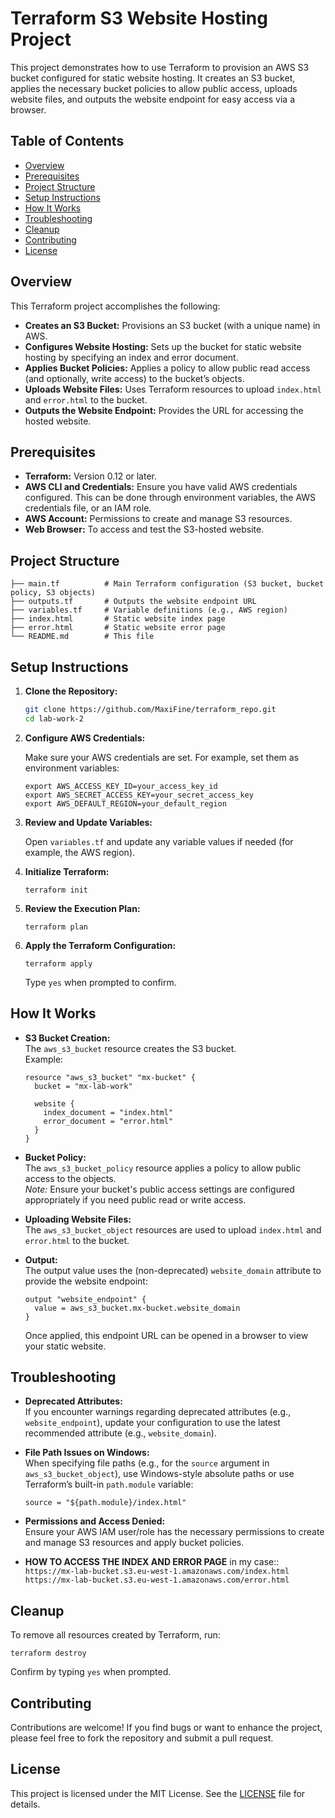 # Terraform S3 Website Hosting Project

This project demonstrates how to use Terraform to provision an AWS S3 bucket configured for static website hosting. It creates an S3 bucket, applies the necessary bucket policies to allow public access, uploads website files, and outputs the website endpoint for easy access via a browser.

## Table of Contents

- [Overview](#overview)
- [Prerequisites](#prerequisites)
- [Project Structure](#project-structure)
- [Setup Instructions](#setup-instructions)
- [How It Works](#how-it-works)
- [Troubleshooting](#troubleshooting)
- [Cleanup](#cleanup)
- [Contributing](#contributing)
- [License](#license)

## Overview

This Terraform project accomplishes the following:
- **Creates an S3 Bucket:** Provisions an S3 bucket (with a unique name) in AWS.
- **Configures Website Hosting:** Sets up the bucket for static website hosting by specifying an index and error document.
- **Applies Bucket Policies:** Applies a policy to allow public read access (and optionally, write access) to the bucket’s objects.
- **Uploads Website Files:** Uses Terraform resources to upload `index.html` and `error.html` to the bucket.
- **Outputs the Website Endpoint:** Provides the URL for accessing the hosted website.

## Prerequisites

- **Terraform:** Version 0.12 or later.
- **AWS CLI and Credentials:** Ensure you have valid AWS credentials configured. This can be done through environment variables, the AWS credentials file, or an IAM role.
- **AWS Account:** Permissions to create and manage S3 resources.
- **Web Browser:** To access and test the S3-hosted website.

## Project Structure

```
├── main.tf          # Main Terraform configuration (S3 bucket, bucket policy, S3 objects)
├── outputs.tf       # Outputs the website endpoint URL
├── variables.tf     # Variable definitions (e.g., AWS region)
├── index.html       # Static website index page
├── error.html       # Static website error page
└── README.md        # This file
```

## Setup Instructions

1. **Clone the Repository:**

   ```bash
   git clone https://github.com/MaxiFine/terraform_repo.git
   cd lab-work-2
   ```

2. **Configure AWS Credentials:**

   Make sure your AWS credentials are set. For example, set them as environment variables:

   ```
   export AWS_ACCESS_KEY_ID=your_access_key_id
   export AWS_SECRET_ACCESS_KEY=your_secret_access_key
   export AWS_DEFAULT_REGION=your_default_region
   ```

3. **Review and Update Variables:**

   Open `variables.tf` and update any variable values if needed (for example, the AWS region).

4. **Initialize Terraform:**

   ```
   terraform init
   ```

5. **Review the Execution Plan:**

   ```
   terraform plan
   ```

6. **Apply the Terraform Configuration:**

   ```
   terraform apply
   ```
   Type `yes` when prompted to confirm.

## How It Works

- **S3 Bucket Creation:**  
  The `aws_s3_bucket` resource creates the S3 bucket.  
  Example:
  ```
  resource "aws_s3_bucket" "mx-bucket" {
    bucket = "mx-lab-work"

    website {
      index_document = "index.html"
      error_document = "error.html"
    }
  }
  ```

- **Bucket Policy:**  
  The `aws_s3_bucket_policy` resource applies a policy to allow public access to the objects.  
  *Note:* Ensure your bucket's public access settings are configured appropriately if you need public read or write access.

- **Uploading Website Files:**  
  The `aws_s3_bucket_object` resources are used to upload `index.html` and `error.html` to the bucket.

- **Output:**  
  The output value uses the (non-deprecated) `website_domain` attribute to provide the website endpoint:
  ```
  output "website_endpoint" {
    value = aws_s3_bucket.mx-bucket.website_domain
  }
  ```
  Once applied, this endpoint URL can be opened in a browser to view your static website.

## Troubleshooting

- **Deprecated Attributes:**  
  If you encounter warnings regarding deprecated attributes (e.g., `website_endpoint`), update your configuration to use the latest recommended attribute (e.g., `website_domain`).

- **File Path Issues on Windows:**  
  When specifying file paths (e.g., for the `source` argument in `aws_s3_bucket_object`), use Windows-style absolute paths or use Terraform’s built-in `path.module` variable:
  ```
  source = "${path.module}/index.html"
  ```

- **Permissions and Access Denied:**  
  Ensure your AWS IAM user/role has the necessary permissions to create and manage S3 resources and apply bucket policies.

- **HOW TO ACCESS THE INDEX AND ERROR PAGE**
    in my case::
    ```https://mx-lab-bucket.s3.eu-west-1.amazonaws.com/index.html```
    ```https://mx-lab-bucket.s3.eu-west-1.amazonaws.com/error.html```


## Cleanup

To remove all resources created by Terraform, run:

```
terraform destroy
```

Confirm by typing `yes` when prompted.

## Contributing

Contributions are welcome! If you find bugs or want to enhance the project, please feel free to fork the repository and submit a pull request.

## License

This project is licensed under the MIT License. See the [LICENSE](LICENSE) file for details.
